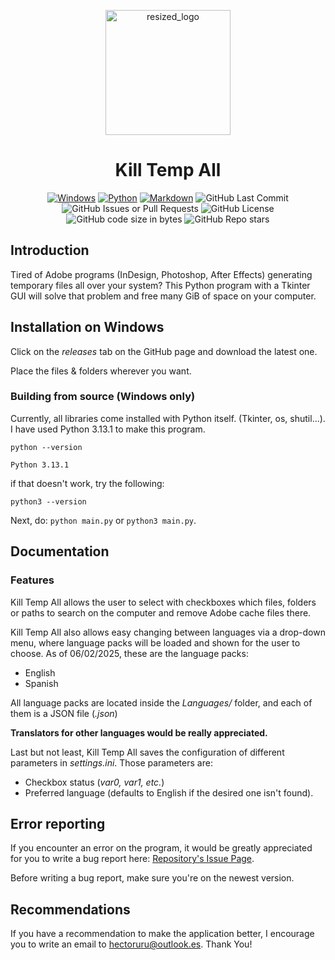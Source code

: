 <p align="center">
  <img src="https://github.com/user-attachments/assets/ad14de91-cf3b-416b-8f43-56817634be43" style="width: 200px;" alt="resized_logo" />
</p>

<h1 align="center">Kill Temp All</h1>

<p align="center">
  <a href="#"><img src="https://custom-icon-badges.demolab.com/badge/Windows-0078D6?logo=windows11&logoColor=white" alt="Windows"></a>
  <a href="#"><img src="https://img.shields.io/badge/Python-3776AB?logo=python&logoColor=fff" alt="Python"></a>
  <a href="#"><img src="https://img.shields.io/badge/Markdown-%23000000.svg?logo=markdown&logoColor=white" alt="Markdown"></a>
  <img src="https://img.shields.io/github/last-commit/hacker-3342/Kill-Temp-All" alt="GitHub Last Commit">
  <img src="https://img.shields.io/github/issues-closed/hacker-3342/Kill-Temp-All" alt="GitHub Issues or Pull Requests">
  <img src="https://img.shields.io/github/license/hacker-3342/Kill-Temp-All" alt="GitHub License">
  <img src="https://img.shields.io/github/languages/code-size/hacker-3342/Kill-Temp-All" alt="GitHub code size in bytes">
  <img src="https://img.shields.io/github/stars/hacker-3342/Kill-Temp-All" alt="GitHub Repo stars">
</p>

## Introduction

Tired of Adobe programs (InDesign, Photoshop, After Effects) generating temporary files all over your system? This Python program with a Tkinter GUI will solve that problem and 
free many GiB of space on your computer.

## Installation on Windows

Click on the *releases* tab on the GitHub page and download the latest one.

Place the files & folders wherever you want.

### Building from source (Windows only)

Currently, all libraries come installed with Python itself. (Tkinter, os, shutil...). I have used Python 3.13.1 to make this program.

`python --version`

`Python 3.13.1`

if that doesn't work, try the following:

`python3 --version`

Next, do:
`python main.py`
or
`python3 main.py`.

## Documentation

### Features

Kill Temp All allows the user to select with checkboxes which files, folders or paths to search on the computer
and remove Adobe cache files there.

Kill Temp All also allows easy changing between languages via a drop-down menu, where language packs will be loaded
and shown for the user to choose. As of 06/02/2025, these are the language packs:

- English
- Spanish

All language packs are located inside the *Languages/* folder, and each of them is a JSON file (*.json*)

**Translators for other languages would be really appreciated.**

Last but not least, Kill Temp All saves the configuration of different parameters in *settings.ini*. 
Those parameters are:
- Checkbox status (*var0, var1, etc.*)
- Preferred language (defaults to English if the desired one isn't found).

## Error reporting
If you encounter an error on the program, it would be greatly appreciated for you to write a bug report here: [Repository's Issue Page](https://github.com/hacker-3342/Kill-Temp-All/issues).

Before writing a bug report, make sure you're on the newest version.

## Recommendations
If you have a recommendation to make the application better, I encourage you to write an email to <hectoruru@outlook.es>. Thank You!
